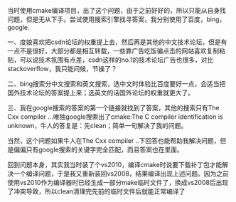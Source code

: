 当时使用cmake编译项目，出了这个问题，由于之前好好的，所以只能从自身找问题，但是无从下手。尝试使用搜索引擎找寻答案，我分别使用了百度，bing，google.

一、度娘喜欢把csdn论坛的权重提上去，然后再是其他的中文技术论坛，但是有一点不是很好，大部分都是相互转载，一些靠广告吃饭骗点击的网站喜欢复制粘贴，可以说技术氛围有点差，csdn这样的no.1的技术论坛广告也很多，对比stackoverflow，我只能问候，节操了？

二、bing搜索分中文搜索和英文搜索，选中文时体验比百度要好一点，会适当把国外技术论坛的答案提上来；选英文的话国外论坛的权重就更大了。

三、我在google搜索的答案的第一个链接就找到了答案，其他的搜索只有The Cxx compiler ...唯独google搜索出了cmake:The C compiler identification is unknown，牛人的答复是：先clean；简单一句解决了我的问题。

当然，这个问题如果牛人在The Cxx compiler ..下回答也能帮助我解决问题，但是偏偏只有google搜索的关键字完全匹配，而且答案也在里面。

回到问题本身，其实我当时装了个vs2010，编译cmake时说要下载补丁包才能解决一个编译问题，于是我又重新装回vs2008，结果编译出现上述问题。因为之前使用vs2010作为编译器时已经生成一部分make临时文件了，换成vs2008后出现了冲突导致，所以clean清理完先前的临时文件后就能正常编译了
